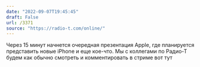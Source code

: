 ```yaml
---
date: "2022-09-07T19:45:45"
draft: False
url: /3371
source: "https://radio-t.com/online/"
---
```


Через 15 минут начнется очередная презентация Apple, где планируется представить новые iPhone и еще кое-что. Мы с коллегами по Радио-Т будем как обычно смотреть и комментировать в стриме вот тут
